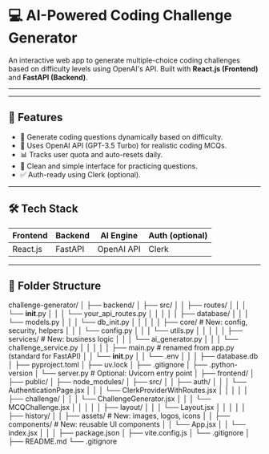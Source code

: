 # 💻 AI-Powered Coding Challenge Generator

An interactive web app to generate multiple-choice coding challenges based on difficulty levels using OpenAI's API. Built with **React.js (Frontend)** and **FastAPI (Backend)**.

---

---

## 🧠 Features

- 🎯 Generate coding questions dynamically based on difficulty.
- 🤖 Uses OpenAI API (GPT-3.5 Turbo) for realistic coding MCQs.
- 📊 Tracks user quota and auto-resets daily.
- 🧩 Clean and simple interface for practicing questions.
- ✅ Auth-ready using Clerk (optional).

---

## 🛠️ Tech Stack

| Frontend  | Backend | AI Engine | Auth (optional) |
|-----------|---------|-----------|-----------------|
| React.js  | FastAPI | OpenAI API | Clerk           |

---

## 📁 Folder Structure

challenge-generator/
│
├── backend/
│   ├── src/
│   │   ├── routes/
│   │   │   └── __init__.py
│   │   │   └── your_api_routes.py
│   │   │
│   │   ├── database/
│   │   │   └── models.py
│   │   │   └── db_init.py
│   │   │
│   │   ├── core/                # New: config, security, helpers
│   │   │   └── config.py
│   │   │   └── utils.py
│   │   │
│   │   ├── services/            # New: business logic
│   │   │   └── ai_generator.py
│   │   │   └── challenge_service.py
│   │   │
│   │   ├── main.py              # renamed from app.py (standard for FastAPI)
│   │   └── __init__.py
│   │   └── .env
│   │
│   ├── database.db
│   ├── pyproject.toml
│   ├── uv.lock
│   ├── .gitignore
│   ├── .python-version
│   └── server.py                # Optional: Uvicorn entry point
│
├── frontend/
│   ├── public/
│   ├── node_modules/
│   ├── src/
│   │   ├── auth/
│   │   │   └── AuthenticationPage.jsx
│   │   │   └── ClerkProviderWithRoutes.jsx
│   │   │
│   │   ├── challenge/
│   │   │   └── ChallengeGenerator.jsx
│   │   │   └── MCQChallenge.jsx
│   │   │
│   │   ├── layout/
│   │   │   └── Layout.jsx
│   │   │
│   │   ├── history/
│   │   ├── assets/              # New: images, logos, icons
│   │   ├── components/          # New: reusable UI components
│   │   └── App.jsx
│   │   └── index.jsx
│   │
│   ├── package.json
│   ├── vite.config.js
│   └── .gitignore
│
├── README.md
└── .gitignore


